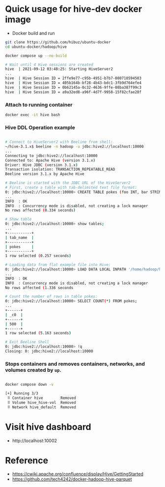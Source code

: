 # Quick usage for hive-dev docker image
- Docker build and run
``` bash
git clone https://github.com/hibuz/ubuntu-docker
cd ubuntu-docker/hadoop/hive

docker compose up --no-build

# Wait until 4 Hive sessions are created
hive  | 2021-09-12 03:48:25: Starting HiveServer2
...
hive  | Hive Session ID = 2ffe9e77-c95b-4951-b7b7-080710594503
hive  | Hive Session ID = 405b164b-bf28-4b43-bdc1-3fb9d764efe4
hive  | Hive Session ID = 0b62145a-0c32-4636-9ffe-08ba387f99c3
hive  | Hive Session ID = a9a32ed8-a96f-4d7f-9958-15f82cfae28f
```

### Attach to running container
``` bash
docker exec -it hive bash
```

### Hive DDL Operation example
``` bash

# Connect to HiveServer2 with Beeline from shell:
~/hive-3.1.x$ beeline -n hadoop -u jdbc:hive2://localhost:10000
...
Connecting to jdbc:hive2://localhost:10000
Connected to: Apache Hive (version 3.1.x)
Driver: Hive JDBC (version 3.1.x)
Transaction isolation: TRANSACTION_REPEATABLE_READ
Beeline version 3.1.x by Apache Hive

# Beeline is started with the JDBC URL of the HiveServer2
# First, create a table with tab-delimited text file format:
0: jdbc:hive2://localhost:10000> CREATE TABLE pokes (foo INT, bar STRING);
...
INFO  : OK
INFO  : Concurrency mode is disabled, not creating a lock manager
No rows affected (0.334 seconds)

# Show table
0: jdbc:hive2://localhost:10000> show tables;
...
+-----------+
| tab_name  |
+-----------+
| pokes     |
+-----------+
1 row selected (0.257 seconds)

# Loading data from flat example file into Hive:
0: jdbc:hive2://localhost:10000> LOAD DATA LOCAL INPATH '/home/hadoop/hive-3.1.3/examples/files/kv1.txt' OVERWRITE INTO TABLE pokes;
...
INFO  : OK
INFO  : Concurrency mode is disabled, not creating a lock manager
No rows affected (1.336 seconds

# Count the number of rows in table pokes:
0: jdbc:hive2://localhost:10000> SELECT COUNT(*) FROM pokes;
...
+------+
| _c0  |
+------+
| 500  |
+------+
1 row selected (5.163 seconds)

# Exit Beeline Shell
0: jdbc:hive2://localhost:10000> !q
Closing: 0: jdbc:hive2://localhost:10000
```

### Stops containers and removes containers, networks, and volumes created by `up`.
``` bash

docker compose down -v

[+] Running 3/3
 ⠿ Container hive        Removed
 ⠿ Volume hive_hive-vol  Removed
 ⠿ Network hive_default  Removed
```

# Visit hive dashboard
- http://localhost:10002

# Reference
- https://cwiki.apache.org/confluence/display/Hive/GettingStarted
- https://github.com/tech4242/docker-hadoop-hive-parquet